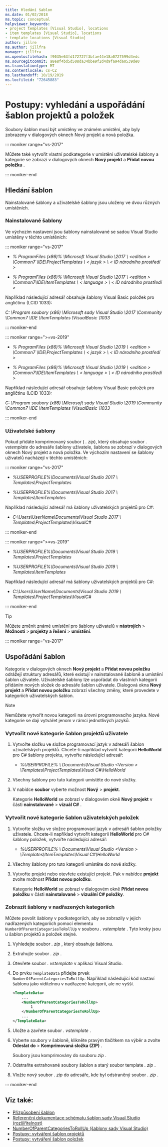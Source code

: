 ```yaml
---
title: Hledání šablon
ms.date: 01/02/2018
ms.topic: conceptual
helpviewer_keywords:
- project templates [Visual Studio], locations
- item templates [Visual Studio], locations
- template locations [Visual Studio]
author: jillre
ms.author: jillfra
manager: jillfra
ms.openlocfilehash: f9035e63fd172727f3bfae44e18a0727599d4edc
ms.sourcegitcommit: a8e8f4bd5d508da34bbe9f2d4d9fa94da0539de0
ms.translationtype: MT
ms.contentlocale: cs-CZ
ms.lasthandoff: 10/19/2019
ms.locfileid: "72645883"
---
```

# <a name="how-to-locate-and-organize-project-and-item-templates"></a>Postupy: vyhledání a uspořádání šablon projektů a položek

Soubory šablon musí být umístěny ve známém umístění, aby byly zobrazeny v dialogových oknech Nový projekt a nová položka.

::: moniker range="vs-2017"

Můžete také vytvořit vlastní podkategorie v umístění uživatelské šablony a kategorie se zobrazí v dialogových oknech **Nový projekt** a **Přidat novou položku** .

::: moniker-end

## <a name="locate-templates"></a>Hledání šablon

Nainstalované šablony a uživatelské šablony jsou uloženy ve dvou různých umístěních.

### <a name="installed-templates"></a>Nainstalované šablony

Ve výchozím nastavení jsou šablony nainstalované se sadou Visual Studio umístěny v těchto umístěních:

::: moniker range="vs-2017"

- *% ProgramFiles (x86)% \\Microsoft Visual Studio \\2017 \\ \<edition > \\Common7 \IDE\ProjectTemplates \\ < jazyk \> \\ < ID národního prostředí \>*

- *% ProgramFiles (x86)% \\Microsoft Visual Studio \\2017 \\ \<edition > \Common7\IDE\ItemTemplates \\ < language \> \\ < ID národního prostředí \>*

Například následující adresář obsahuje šablony Visual Basic položek pro angličtinu (LCID 1033):

*C: \\Program soubory (x86) \\Microsoft sady Visual Studio \\2017 \\Community \\Common7 \\IDE \\ItemTemplates \\VisualBasic \\1033*

::: moniker-end

::: moniker range=">=vs-2019"

- *% ProgramFiles (x86)% \\Microsoft Visual Studio \\2019 \\ \<edition > \\Common7 \IDE\ProjectTemplates \\ < jazyk \> \\ < ID národního prostředí \>*

- *% ProgramFiles (x86)% \\Microsoft Visual Studio \\2019 \\ \<edition > \Common7\IDE\ItemTemplates \\ < language \> \\ < ID národního prostředí \>*

Například následující adresář obsahuje šablony Visual Basic položek pro angličtinu (LCID 1033):

*C: \\Program soubory (x86) \\Microsoft sady Visual Studio \\2019 \\Community \\Common7 \\IDE \\ItemTemplates \\VisualBasic \\1033*

::: moniker-end

### <a name="user-templates"></a>Uživatelské šablony

Pokud přidáte komprimovaný soubor ( *. zip*), který obsahuje soubor *. vstemplate* do adresáře šablony uživatele, šablona se zobrazí v dialogových oknech Nový projekt a nová položka. Ve výchozím nastavení se šablony uživatelů nacházejí v těchto umístěních:

::: moniker range="vs-2017"

- *%USERPROFILE%\Documents\Visual Studio 2017 \ Templates\ProjectTemplates*

- *%USERPROFILE%\Documents\Visual Studio 2017 \ Templates\ItemTemplates*

Například následující adresář má šablony uživatelských projektů pro C#:

- *C:\Users\UserName\Documents\Visual Studio 2017 \ Templates\ProjectTemplates\VisualC#*

::: moniker-end

::: moniker range=">=vs-2019"

- *%USERPROFILE%\Documents\Visual Studio 2019 \ Templates\ProjectTemplates*

- *%USERPROFILE%\Documents\Visual Studio 2019 \ Templates\ItemTemplates*

Například následující adresář má šablony uživatelských projektů pro C#:

- *C:\Users\UserName\Documents\Visual Studio 2019 \ Templates\ProjectTemplates\VisualC#*

::: moniker-end

> [!TIP]
> Můžete změnit známé umístění pro šablony uživatelů v **nástrojích**  > **Možnosti**  > **projekty a řešení**  > **umístění**.

::: moniker range="vs-2017"

## <a name="organize-templates"></a>Uspořádání šablon

Kategorie v dialogových oknech **Nový projekt** a **Přidat novou položku** odrážejí struktury adresářů, které existují v nainstalované šabloně a umístění šablon uživatele. Uživatelské šablony lze uspořádat do vlastních kategorií přidáním nových složek do adresáře šablon uživatele. Dialogová okna **Nový projekt** a **Přidat novou položku** zobrazí všechny změny, které provedete v kategoriích uživatelských šablon.

> [!NOTE]
> Nemůžete vytvořit novou kategorii na úrovni programovacího jazyka. Nové kategorie se dají vytvářet jenom v rámci jednotlivých jazyků.

### <a name="create-new-user-project-template-categories"></a>Vytvořit nové kategorie šablon projektů uživatele

1. Vytvořte složku ve složce programovací jazyk v adresáři šablon uživatelských projektů. Chcete-li například vytvořit kategorii **HelloWorld** pro C# šablony projektu, vytvořte následující adresář:

    - *\%USERPROFILE% \ Documents\Visual Studio \<Version \> \Templates\ProjectTemplates\Visual C#\HelloWorld*

1. Všechny šablony pro tuto kategorii umístěte do nové složky.

1. V nabídce **soubor** vyberte možnost **Nový** > **projekt**.

   Kategorie **HelloWorld** se zobrazí v dialogovém okně **Nový projekt** v části **nainstalované** > **vizuál C#** .

### <a name="create-new-user-item-template-categories"></a>Vytvořit nové kategorie šablon uživatelských položek

1. Vytvořte složku ve složce programovací jazyk v adresáři šablon položky uživatele. Chcete-li například vytvořit kategorii **HelloWorld** pro C# šablony položek, vytvořte následující adresář:

    - *\%USERPROFILE% \ Documents\Visual Studio \<Version \> \Templates\ItemTemplates\Visual C#\HelloWorld*

1. Všechny šablony pro tuto kategorii umístěte do nové složky.

1. Vytvořte projekt nebo otevřete existující projekt. Pak v nabídce **projekt** zvolte možnost **Přidat novou položku**.

   Kategorie **HelloWorld** se zobrazí v dialogovém okně **Přidat novou položku** v části **nainstalované** > **vizuální C# položky**.

### <a name="display-templates-in-parent-categories"></a>Zobrazit šablony v nadřazených kategoriích

Můžete povolit šablony v podkategoriích, aby se zobrazily v jejich nadřazených kategoriích pomocí elementu `NumberOfParentCategoriesToRollUp` v souboru *. vstemplate* . Tyto kroky jsou u šablon projektů a položek stejné.

1. Vyhledejte soubor *. zip* , který obsahuje šablonu.

1. Extrahujte soubor *. zip* .

1. Otevřete soubor *. vstemplate* v aplikaci Visual Studio.

1. Do prvku `TemplateData` přidejte prvek `NumberOfParentCategoriesToRollUp`. Například následující kód nastaví šablonu jako viditelnou v nadřazené kategorii, ale ne vyšší.

    ```xml
    <TemplateData>
        ...
        <NumberOfParentCategoriesToRollUp>
            1
        </NumberOfParentCategoriesToRollUp>
        ...
    </TemplateData>
    ```

1. Uložte a zavřete soubor *. vstemplate* .

1. Vyberte soubory v šabloně, klikněte pravým tlačítkem na výběr a zvolte **Odeslat do** > **Komprimovaná složka (ZIP)** .

   Soubory jsou komprimovány do souboru *zip* .

1. Odstraňte extrahované soubory šablon a starý soubor template *. zip* .

1. Vložte nový soubor *. zip* do adresáře, kde byl odstraněný soubor *. zip* .

::: moniker-end

## <a name="see-also"></a>Viz také:

- [Přizpůsobení šablon](../ide/customizing-project-and-item-templates.md)
- [Referenční dokumentace schématu šablon sady Visual Studio (rozšiřitelnost)](../extensibility/visual-studio-template-schema-reference.md)
- [NumberOfParentCategoriesToRollUp (šablony sady Visual Studio)](../extensibility/numberofparentcategoriestorollup-visual-studio-templates.md)
- [Postupy: vytváření šablon projektů](../ide/how-to-create-project-templates.md)
- [Postupy: vytváření šablon položek](../ide/how-to-create-item-templates.md)